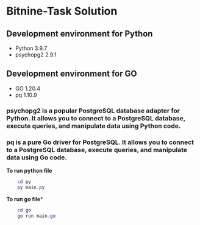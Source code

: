 # Bitnine-Task Solution

## Development environment for Python

- Python 3.9.7
- psychopg2 2.9.1


## Development environment for GO

- GO 1.20.4
- pq 1.10.9


### psychopg2 is a popular PostgreSQL database adapter for Python. It allows you to connect to a PostgreSQL database, execute queries, and manipulate data using Python code.



### pq is a pure Go driver for PostgreSQL. It allows you to connect to a PostgreSQL database, execute queries, and manipulate data using Go code.


**To run python file**
```powershell
    cd py
    py main.py
```

**To run go file***
```powershell
    cd go
    go run main.go
```